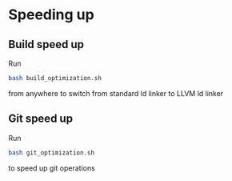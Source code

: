 # Speeding up

## Build speed up
Run 
```bash
bash build_optimization.sh
```

from anywhere to switch from standard ld linker to LLVM ld linker


## Git speed up
Run
```bash
bash git_optimization.sh
```

to speed up git operations